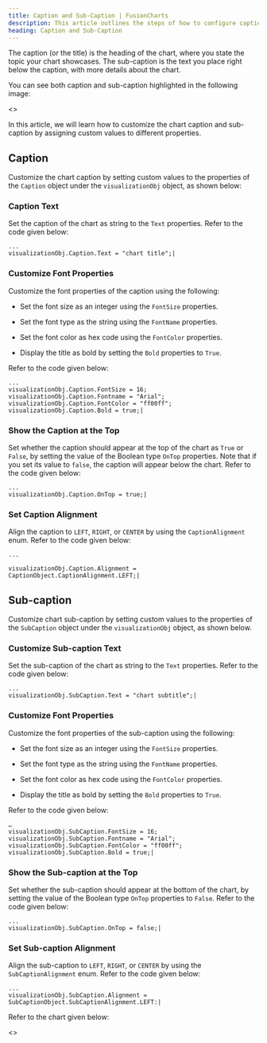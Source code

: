 ```yaml
---
title: Caption and Sub-Caption | FusionCharts
description: This article outlines the steps of how to configure caption and sub-caption
heading: Caption and Sub-Caption
---
```


The caption (or the title) is the heading of the chart, where you state the topic your chart showcases. The sub-caption is the text you place right below the caption, with more details about the chart.

You can see both caption and sub-caption highlighted in the following image:

<<Image>>

In this article, we will learn how to customize the chart caption and sub-caption by assigning custom values to different properties.

## Caption

Customize the chart caption by setting custom values to the properties of the `Caption` object under the `visualizationObj` object, as shown below:

### Caption Text

Set the caption of the chart as string to the `Text` properties. Refer to the code given below:

```
...
visualizationObj.Caption.Text = "chart title";|

```

### Customize Font Properties

Customize the font properties of the caption using the following:

* Set the font size as an integer using the `FontSize` properties.

* Set the font type as the string using the `FontName` properties.

* Set the font color as hex code using the `FontColor` properties.

* Display the title as bold by setting the `Bold` properties to `True`.

Refer to the code given below:

```
...
visualizationObj.Caption.FontSize = 16;
visualizationObj.Caption.Fontname = "Arial";
visualizationObj.Caption.FontColor = "ff00ff";
visualizationObj.Caption.Bold = true;|

```

### Show the Caption at the Top

Set whether the caption should appear at the top of the chart as `True` or `False`, by setting the value of the Boolean type `OnTop` properties. Note that if you set its value to `false`, the caption will appear below the chart. Refer to the code given below:

```
...
visualizationObj.Caption.OnTop = true;|

```

### Set Caption Alignment

Align the caption to `LEFT`, `RIGHT`, or `CENTER` by using the `CaptionAlignment` enum. Refer to the code given below:

```
...

visualizationObj.Caption.Alignment = CaptionObject.CaptionAlignment.LEFT;|

```

## Sub-caption

Customize chart sub-caption by setting custom values to the properties of the `SubCaption` object under the `visualizationObj` object, as shown below.

### Customize Sub-caption Text

Set the sub-caption of the chart as string to the `Text` properties. Refer to the code given below:

```
...
visualizationObj.SubCaption.Text = "chart subtitle";|

```

### Customize Font Properties

Customize the font properties of the sub-caption using the following:

* Set the font size as an integer using the `FontSize` properties.

* Set the font type as the string using the `FontName` properties.

* Set the font color as hex code using the `FontColor` properties.

* Display the title as bold by setting the `Bold` properties to `True`.

Refer to the code given below:

```
…
visualizationObj.SubCaption.FontSize = 16;
visualizationObj.SubCaption.Fontname = "Arial";
visualizationObj.SubCaption.FontColor = "ff00ff";
visualizationObj.SubCaption.Bold = true;|

```

### Show the Sub-caption at the Top

Set whether the sub-caption should appear at the bottom of the chart, by setting the value of the Boolean type `OnTop` properties to `False`. Refer to the code given below:

```
...
visualizationObj.SubCaption.OnTop = false;|

```

### Set Sub-caption Alignment

Align the sub-caption to `LEFT`, `RIGHT`, or `CENTER` by using the `SubCaptionAlignment` enum. Refer to the code given below:

```
...
visualizationObj.SubCaption.Alignment = SubCaptionObject.SubCaptionAlignment.LEFT:|
```

Refer to the chart given below:

<<Live Chart>>

